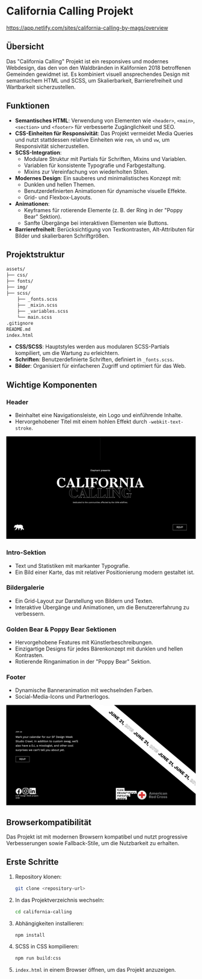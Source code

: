 # California Calling Projekt
https://app.netlify.com/sites/california-calling-by-mags/overview

## Übersicht
Das "California Calling" Projekt ist ein responsives und modernes Webdesign, das den von den Waldbränden in Kalifornien 2018 betroffenen Gemeinden gewidmet ist. Es kombiniert visuell ansprechendes Design mit semantischem HTML und SCSS, um Skalierbarkeit, Barrierefreiheit und Wartbarkeit sicherzustellen.


## Funktionen
- **Semantisches HTML**: Verwendung von Elementen wie `<header>`, `<main>`, `<section>` und `<footer>` für verbesserte Zugänglichkeit und SEO.
- **CSS-Einheiten für Responsivität**: Das Projekt vermeidet Media Queries und nutzt stattdessen relative Einheiten wie `rem`, `vh` und `vw`, um Responsivität sicherzustellen.
- **SCSS-Integration**:
  - Modulare Struktur mit Partials für Schriften, Mixins und Variablen.
  - Variablen für konsistente Typografie und Farbgestaltung.
  - Mixins zur Vereinfachung von wiederholten Stilen.
- **Modernes Design**: Ein sauberes und minimalistisches Konzept mit:
  - Dunklen und hellen Themen.
  - Benutzerdefinierten Animationen für dynamische visuelle Effekte.
  - Grid- und Flexbox-Layouts.
- **Animationen**:
  - Keyframes für rotierende Elemente (z. B. der Ring in der "Poppy Bear" Sektion).
  - Sanfte Übergänge bei interaktiven Elementen wie Buttons.
- **Barrierefreiheit**: Berücksichtigung von Textkontrasten, Alt-Attributen für Bilder und skalierbaren Schriftgrößen.

## Projektstruktur
```plaintext
assets/
├── css/
├── fonts/
├── img/
├── scss/
    ├── _fonts.scss
    ├── _mixin.scss
    ├── _variables.scss
    └── main.scss
.gitignore
README.md
index.html
```
- **CSS/SCSS**: Hauptstyles werden aus modularen SCSS-Partials kompiliert, um die Wartung zu erleichtern.
- **Schriften**: Benutzerdefinierte Schriften, definiert in `_fonts.scss`.
- **Bilder**: Organisiert für einfacheren Zugriff und optimiert für das Web.

## Wichtige Komponenten
### Header
- Beinhaltet eine Navigationsleiste, ein Logo und einführende Inhalte.
- Hervorgehobener Titel mit einem hohlen Effekt durch `-webkit-text-stroke`.

![screenshot](start.png)

### Intro-Sektion
- Text und Statistiken mit markanter Typografie.
- Ein Bild einer Karte, das mit relativer Positionierung modern gestaltet ist.

### Bildergalerie
- Ein Grid-Layout zur Darstellung von Bildern und Texten.
- Interaktive Übergänge und Animationen, um die Benutzererfahrung zu verbessern.

### Golden Bear & Poppy Bear Sektionen
- Hervorgehobene Features mit Künstlerbeschreibungen.
- Einzigartige Designs für jedes Bärenkonzept mit dunklen und hellen Kontrasten.
- Rotierende Ringanimation in der "Poppy Bear" Sektion.

### Footer
- Dynamische Banneranimation mit wechselnden Farben.
- Social-Media-Icons und Partnerlogos.

![screenshot](footerbanner.png)



## Browserkompatibilität
Das Projekt ist mit modernen Browsern kompatibel und nutzt progressive Verbesserungen sowie Fallback-Stile, um die Nutzbarkeit zu erhalten.

## Erste Schritte
1. Repository klonen:
   ```bash
   git clone <repository-url>
   ```
2. In das Projektverzeichnis wechseln:
   ```bash
   cd california-calling
   ```
3. Abhängigkeiten installieren:
   ```bash
   npm install
   ```
4. SCSS in CSS kompilieren:
   ```bash
   npm run build:css
   ```
5. `index.html` in einem Browser öffnen, um das Projekt anzuzeigen.
